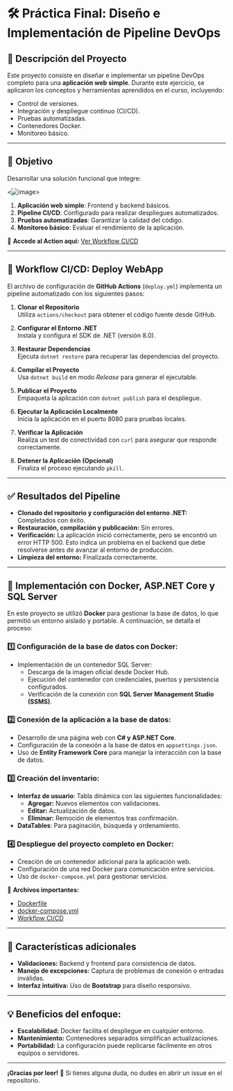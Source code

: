 # 🛠️ Práctica Final: Diseño e Implementación de Pipeline DevOps

## 📖 Descripción del Proyecto
Este proyecto consiste en diseñar e implementar un pipeline DevOps completo para una **aplicación web simple**. Durante este ejercicio, se aplicaron los conceptos y herramientas aprendidos en el curso, incluyendo:

- Control de versiones.
- Integración y despliegue continuo (CI/CD).
- Pruebas automatizadas.
- Contenedores Docker.
- Monitoreo básico.

---

## 🎯 Objetivo
Desarrollar una solución funcional que integre:

<![image](https://github.com/user-attachments/assets/a81e51aa-d648-404b-8724-5455ddcc93ad)>


1. **Aplicación web simple**: Frontend y backend básicos.
2. **Pipeline CI/CD**: Configurado para realizar despliegues automatizados.
3. **Pruebas automatizadas**: Garantizar la calidad del código.
4. **Monitoreo básico**: Evaluar el rendimiento de la aplicación.

🔗 **Accede al Action aquí:** [Ver Workflow CI/CD](https://github.com/VictorGalvez1203/Practica_Final_Implementacion_de_Pipeline_DevOps/actions)

---

## 🚀 Workflow CI/CD: Deploy WebApp
El archivo de configuración de **GitHub Actions** (`deploy.yml`) implementa un pipeline automatizado con los siguientes pasos:

1. **Clonar el Repositorio**  
   Utiliza `actions/checkout` para obtener el código fuente desde GitHub.

2. **Configurar el Entorno .NET**  
   Instala y configura el SDK de .NET (versión 8.0).

3. **Restaurar Dependencias**  
   Ejecuta `dotnet restore` para recuperar las dependencias del proyecto.

4. **Compilar el Proyecto**  
   Usa `dotnet build` en modo *Release* para generar el ejecutable.

5. **Publicar el Proyecto**  
   Empaqueta la aplicación con `dotnet publish` para el despliegue.

6. **Ejecutar la Aplicación Localmente**  
   Inicia la aplicación en el puerto 8080 para pruebas locales.

7. **Verificar la Aplicación**  
   Realiza un test de conectividad con `curl` para asegurar que responde correctamente.

8. **Detener la Aplicación (Opcional)**  
   Finaliza el proceso ejecutando `pkill`.

---

## ✅ Resultados del Pipeline
- **Clonado del repositorio y configuración del entorno .NET:** Completados con éxito.  
- **Restauración, compilación y publicación:** Sin errores.  
- **Verificación:** La aplicación inició correctamente, pero se encontró un error HTTP 500. Esto indica un problema en el backend que debe resolverse antes de avanzar al entorno de producción.  
- **Limpieza del entorno:** Finalizada correctamente.

---

## 🐳 Implementación con Docker, ASP.NET Core y SQL Server

En este proyecto se utilizó **Docker** para gestionar la base de datos, lo que permitió un entorno aislado y portable. A continuación, se detalla el proceso:

### 1️⃣ Configuración de la base de datos con Docker:
- Implementación de un contenedor SQL Server:
  - Descarga de la imagen oficial desde Docker Hub.
  - Ejecución del contenedor con credenciales, puertos y persistencia configurados.
  - Verificación de la conexión con **SQL Server Management Studio (SSMS)**.

### 2️⃣ Conexión de la aplicación a la base de datos:
- Desarrollo de una página web con **C# y ASP.NET Core**.
- Configuración de la conexión a la base de datos en `appsettings.json`.
- Uso de **Entity Framework Core** para manejar la interacción con la base de datos.

### 3️⃣ Creación del inventario:
- **Interfaz de usuario**: Tabla dinámica con las siguientes funcionalidades:
  - **Agregar:** Nuevos elementos con validaciones.
  - **Editar:** Actualización de datos.
  - **Eliminar:** Remoción de elementos tras confirmación.
- **DataTables**: Para paginación, búsqueda y ordenamiento.

### 4️⃣ Despliegue del proyecto completo en Docker:
- Creación de un contenedor adicional para la aplicación web.
- Configuración de una red Docker para comunicación entre servicios.
- Uso de `docker-compose.yml` para gestionar servicios.

🔗 **Archivos importantes:**  
- [Dockerfile](https://github.com/VictorGalvez1203/Practica_Final_Implementacion_de_Pipeline_DevOps/blob/master/CI_CD/Dockerfile)  
- [docker-compose.yml](https://github.com/VictorGalvez1203/Practica_Final_Implementacion_de_Pipeline_DevOps/blob/master/CI_CD/docker-compose.yml)  
- [Workflow CI/CD](https://github.com/VictorGalvez1203/Practica_Final_Implementacion_de_Pipeline_DevOps/blob/master/.github/workflows/deploy.yml)

---

## 🌟 Características adicionales
- **Validaciones:** Backend y frontend para consistencia de datos.
- **Manejo de excepciones:** Captura de problemas de conexión o entradas inválidas.
- **Interfaz intuitiva:** Uso de **Bootstrap** para diseño responsivo.

---

## 💡 Beneficios del enfoque:
- **Escalabilidad:** Docker facilita el despliegue en cualquier entorno.  
- **Mantenimiento:** Contenedores separados simplifican actualizaciones.  
- **Portabilidad:** La configuración puede replicarse fácilmente en otros equipos o servidores.

---

**¡Gracias por leer!** 🎉 Si tienes alguna duda, no dudes en abrir un issue en el repositorio.
